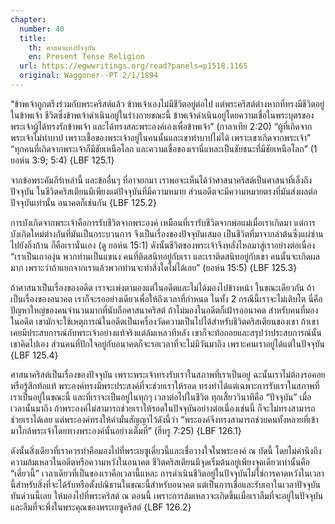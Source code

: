```yaml
---
chapter:
  number: 40
  title:
    th: ศาสนาแห่งปัจจุบัน
    en: Present Tense Religion
  url: https://egwwritings.org/read?panels=p1518.1165
  original: Waggoner--PT 2/1/1894
---
```


“ข้าพเจ้าถูกตรึงร่วมกับพระคริสต์แล้ว ข้าพเจ้าเองไม่มีชีวิตอยู่ต่อไป แต่พระคริสต์ต่างหากที่ทรงมีชีวิตอยู่ในข้าพเจ้า ชีวิตซึ่งข้าพเจ้าดำเนินอยู่ในร่างกายขณะนี้ ข้าพเจ้าดำเนินอยู่โดยความเชื่อในพระบุตรของพระเจ้าผู้ได้ทรงรักข้าพเจ้า และได้ทรงสละพระองค์เองเพื่อข้าพเจ้า” (กาลาเทีย 2:20) “ผู้ที่เกิดจากพระเจ้าไม่ทำบาป เพราะเชื้อของพระเจ้าอยู่ในคนนั้นและเขาทำบาปไม่ได้ เพราะเขาเกิดจากพระเจ้า” “ทุกคนที่เกิดจากพระเจ้าก็มีชัยเหนือโลก และความเชื่อของเรานี่แหละเป็นชัยชนะที่มีชัยเหนือโลก” (1 ยอห์น 3:9; 5:4) {LBF 125.1}

จากข้อพระคัมภีร์เหล่านี้ และข้ออื่นๆ ที่อาจยกมา เราพอจะเห็นได้ว่าศาสนาคริสต์เป็นศาสนาที่เล็งถึงปัจจุบัน ในชีวิตคริสเตียนมีเพียงแต่ปัจจุบันที่มีความหมาย ส่วนอดีตจะมีความหมายตรงที่มันส่งผลต่อปัจจุบันเท่านั้น อนาคตก็เช่นกัน {LBF 125.2}

การบังเกิดจากพระเจ้าคือการรับชีวิตจากพระองค์ เหมือนที่เรารับชีวิตจากพ่อแม่เมื่อเราเกิดมา แต่การบังเกิดใหม่ต่างกันที่มันเป็นกระบวนการ จึงเป็นเรื่องของปัจจุบันเสมอ เป็นชีวิตที่มาจากลำต้นซึ่งแผ่ซ่านไปยังกิ่งก้าน ก็คือเรานั่นเอง (ดู ยอห์น 15:1) ดังนั้นชีวิตของพระเจ้าจึงหลั่งไหลมาสู่เราอย่างต่อเนื่อง “เราเป็นเถาองุ่น พวกท่านเป็นแขนง คนที่ติดสนิทอยู่กับเรา และเราติดสนิทอยู่กับเขา คนนั้นจะเกิดผลมาก เพราะว่าถ้าแยกจากเราแล้วพวกท่านจะทำสิ่งใดไม่ได้เลย” (ยอห์น 15:5) {LBF 125.3}

ถ้าศาสนาเป็นเรื่องของอดีต เราจะเพ่งตามองแต่ในอดีตและไม่ได้มองไปข้างหน้า ในขณะเดียวกัน ถ้าเป็นเรื่องของอนาคต เราก็จะรออย่างเดียวเพื่อให้ถึงเวลาที่กำหนด ในทั้ง 2 กรณีนี้เราจะไม่เติบโต นี่คือปัญหาใหญ่ของคนจำนวนมากที่นับถือศาสนาคริสต์ ถ้าไม่มองในอดีตก็เฝ้ารออนาคต สำหรับคนที่มองในอดีต เขามักจะใช้เหตุการณ์ในอดีตเป็นเครื่องวัดความเป็นไปได้สำหรับชีวิตคริสเตียนของเขา ถ้าเขาเคยมีประสบการณ์กับพระเจ้าอย่างแท้จริงแต่ล้มเหลวทีหลัง เขาก็จะท้อถอยและสรุปว่าประสบการณ์นั้นเขาคิดไปเอง ส่วนคนที่ปักใจอยู่กับอนาคตก็จะรอเวลาที่จะไม่มีวันมาถึง เพราะคนเราอยู่ได้แต่ในปัจจุบัน {LBF 125.4}

ศาสนาคริสต์เป็นเรื่องของปัจจุบัน เพราะพระเจ้าทรงรับเราในสภาพที่เราเป็นอยู่ ฉะนั้นเราไม่ต้องรอคอยหรือรู้สึกท้อแท้ พระองค์ทรงมีพระประสงค์ที่จะช่วยเราให้รอด ทรงทำได้แต่เฉพาะการรับเราในสภาพที่เราเป็นอยู่ในขณะนี้ และที่เราจะเป็นอยู่ในทุกๆ เวลาต่อไปในชีวิต ทุกเสี้ยววินาทีคือ “ปัจจุบัน” เมื่อเวลานั้นมาถึง ถ้าพระองค์ไม่สามารถช่วยเราให้รอดในปัจจุบันอย่างต่อเนื่องเช่นนี้ ก็จะไม่ทรงสามารถช่วยเราได้เลย แต่พระองค์ทรงให้คำมั่นสัญญาไว้ดังนี้ว่า “พระองค์จึงทรงสามารถช่วยคนทั้งหลายที่เข้ามาใกล้พระเจ้าโดยทางพระองค์นั้นอย่างเต็มที่” (ฮีบรู 7:25) {LBF 126.1}

ดังนั้นสิ่งเดียวที่เราควรทำคือมองไปที่พระเยซูเดี๋ยวนี้และเชื่อวางใจในพระองค์ ณ บัดนี้ โดยไม่คำนึงถึงความล้มเหลวในอดีตหรือความหวังในอนาคต ชีวิตคริสเตียนมีจุดเริ่มต้นอยู่เพียงจุดเดียวเท่านั้นคือ “เดี๋ยวนี้” เวลาเดียวที่เป็นของเราคือเวลานี้แหละ การดำเนินชีวิตอยู่ในปัจจุบันไม่ใช่การคาดหวังในเวลานี้สำหรับสิ่งที่จะได้รับหรือตั้งปณิธานในขณะนี้สำหรับอนาคต แต่เป็นการเชื่อและรับเอาในเวลาปัจจุบันทันด่วนนี้เลย ให้มองไปที่พระคริสต์ ณ ตอนนี้ เพราะการล้มเหลวจะเกิดขึ้นเมื่อเราลืมที่จะอยู่ในปัจจุบันและลืมที่จะพึ่งในพระคุณของพระเยซูคริสต์ {LBF 126.2}
